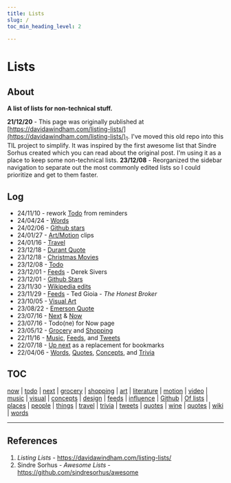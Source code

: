 ```yaml
---
title: Lists
slug: /
toc_min_heading_level: 2

---
```


# Lists

## About

**A list of lists for non-technical stuff.**

**21/12/20** - This page was originally published at [https://davidawindham.com/listing-lists/](https://davidawindham.com/listing-lists/)<sub>1</sub>. I've moved this old repo into this TIL project to simplify. It was inspired by the first awesome list that Sindre Sorhus created which you can read about the original post. I'm using it as a place to keep some non-technical lists. **23/12/08** - Reorganized the sidebar navigation to separate out the most commonly edited lists so I could prioritize and get to them faster.



## Log

- 24/11/10 - rework [Todo](/lists/todo) from reminders
- 24/04/24 - [Words](/lists/words)
- 24/02/06 - [Github stars](stars)
- 24/01/27 - [Art/Motion](art/motion) clips 
- 24/01/16 - [Travel](/lists/travel)
- 23/12/18 - [Durant Quote](/lists/quotes)
- 23/12/18 - [Christmas Movies](/lists/art/motion)
- 23/12/08 - [Todo](/lists/todo)
- 23/12/01 - [Feeds](feeds) - Derek Sivers
- 23/12/01 - [Github Stars](stars)
- 23/11/30 - [Wikipedia edits](wikipedia)
- 23/11/29 - [Feeds](feeds) - Ted Gioia - _The Honest Broker_
- 23/10/05 - [Visual Art](art/visual) 
- 23/08/22 - [Emerson Quote](quotes) 
- 23/07/16 - [Next](next) & [Now](now/now.md)
- 23/07/16 - Todo(ne) for Now page
- 23/05/12 - [Grocery](grocery) and [Shopping](shopping)
- 22/11/16 - [Music](art/music), [Feeds](feeds), and [Tweets](tweets)
- 22/07/18 - [Up next](next) as a replacement for bookmarks
- 22/04/06 - [Words](words), [Quotes](quotes), [Concepts](concepts), and [Trivia](trivia)

## TOC

[now](now/now.md)
| [todo](todo)
| [next](next.md)
| [grocery](grocery.md)
| [shopping](shopping.md)
| [art](art/art.md)
| [literature](art/lit.md)
| [motion](art/motion.md)
| [video](art/video.md)
| [music](art/music/music.md)
| [visual](art/visual.md)
| [concepts](concepts.md)
| [design](design.md)
| [feeds](feeds.md)
| [influence](influence.md)
| [Github](stars.md)
| [Of lists](lists.md)
| [places](places/places.md)
| [people](people.md)
| [things](things.md)
| [travel](travel.md)
| [trivia](trivia.md)
| [tweets](tweets.md)
| [quotes](quotes.md)
| [wine](wine.md)
| [quotes](quotes)
| [wiki](wikipedia)
| [words](words)

---

## References

1. _Listing Lists_ - https://davidawindham.com/listing-lists/
2. Sindre Sorhus - _Awesome Lists_ - https://github.com/sindresorhus/awesome

